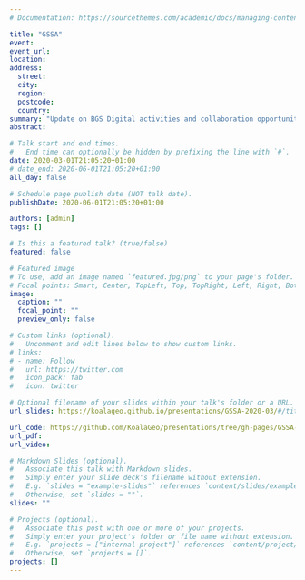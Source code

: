 ```yaml
---
# Documentation: https://sourcethemes.com/academic/docs/managing-content/

title: "GSSA"
event:
event_url:
location:
address:
  street:
  city:
  region:
  postcode:
  country:
summary: "Update on BGS Digital activities and collaboration opportunities"
abstract:

# Talk start and end times.
#   End time can optionally be hidden by prefixing the line with `#`.
date: 2020-03-01T21:05:20+01:00
# date_end: 2020-06-01T21:05:20+01:00
all_day: false

# Schedule page publish date (NOT talk date).
publishDate: 2020-06-01T21:05:20+01:00

authors: [admin]
tags: []

# Is this a featured talk? (true/false)
featured: false

# Featured image
# To use, add an image named `featured.jpg/png` to your page's folder. 
# Focal points: Smart, Center, TopLeft, Top, TopRight, Left, Right, BottomLeft, Bottom, BottomRight.
image:
  caption: ""
  focal_point: ""
  preview_only: false

# Custom links (optional).
#   Uncomment and edit lines below to show custom links.
# links:
# - name: Follow
#   url: https://twitter.com
#   icon_pack: fab
#   icon: twitter

# Optional filename of your slides within your talk's folder or a URL.
url_slides: https://koalageo.github.io/presentations/GSSA-2020-03/#/title

url_code: https://github.com/KoalaGeo/presentations/tree/gh-pages/GSSA-2020-03
url_pdf:
url_video:

# Markdown Slides (optional).
#   Associate this talk with Markdown slides.
#   Simply enter your slide deck's filename without extension.
#   E.g. `slides = "example-slides"` references `content/slides/example-slides.md`.
#   Otherwise, set `slides = ""`.
slides: ""

# Projects (optional).
#   Associate this post with one or more of your projects.
#   Simply enter your project's folder or file name without extension.
#   E.g. `projects = ["internal-project"]` references `content/project/deep-learning/index.md`.
#   Otherwise, set `projects = []`.
projects: []
---
```

